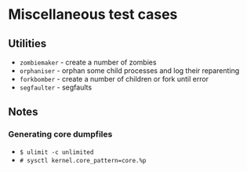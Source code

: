 # Miscellaneous test cases

## Utilities

* `zombiemaker` - create a number of zombies
* `orphaniser` - orphan some child processes and log their reparenting
* `forkbomber` - create a number of children or fork until error
* `segfaulter` - segfaults

## Notes

### Generating core dumpfiles
* `$ ulimit -c unlimited`
* `# sysctl kernel.core_pattern=core.%p`
